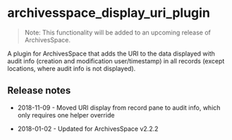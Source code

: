 archivesspace_display_uri_plugin
===================================

> Note: This functionality will be added to an upcoming release of ArchivesSpace.

A plugin for ArchivesSpace that adds the URI to the data displayed with audit info (creation and modification user/timestamp) in all records (except locations, where audit info is not displayed).

## Release notes

* 2018-11-09 - Moved URI display from record pane to audit info, which only requires one helper override

* 2018-01-02 - Updated for ArchivesSpace v2.2.2
